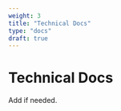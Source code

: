 ```yaml
---
weight: 3
title: "Technical Docs"
type: "docs"
draft: true
---
```


# Technical Docs

Add if needed.  <!-- and change draft to false for this page to show -->
